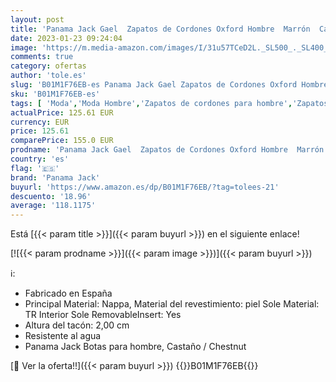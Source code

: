 ```yaml
---
layout: post
title: 'Panama Jack Gael  Zapatos de Cordones Oxford Hombre  Marrón  Castaño C9   40 EU'
date: 2023-01-23 09:24:04
image: 'https://m.media-amazon.com/images/I/31u57TCeD2L._SL500_._SL400_.jpg'
comments: true
category: ofertas
author: 'tole.es'
slug: 'B01M1F76EB-es Panama Jack Gael Zapatos de Cordones Oxford Hombre Marrón...'
sku: 'B01M1F76EB-es'
tags: [ 'Moda','Moda Hombre','Zapatos de cordones para hombre','Zapatos para hombre','panama jack','zapatos','🇪🇸', ]
actualPrice: 125.61 EUR
currency: EUR
price: 125.61
comparePrice: 155.0 EUR
prodname: 'Panama Jack Gael  Zapatos de Cordones Oxford Hombre  Marrón  Castaño C9   40 EU'
country: 'es'
flag: '🇪🇸'
brand: 'Panama Jack'
buyurl: 'https://www.amazon.es/dp/B01M1F76EB/?tag=tolees-21'
descuento: '18.96'
average: '118.1175'
---
```


Está [{{< param title >}}]({{< param buyurl >}}) en el siguiente enlace!

[![{{< param prodname >}}]({{< param image >}})]({{< param buyurl >}})

ℹ️:

- Fabricado en España
- Principal Material: Nappa, Material del revestimiento: piel Sole Material: TR Interior Sole RemovableInsert: Yes
- Altura del tacón: 2,00 cm
- Resistente al agua
- Panama Jack Botas para hombre, Castaño / Chestnut

[🛒 Ver la oferta!!]({{< param buyurl >}})
{{<world>}}B01M1F76EB{{</world>}}
